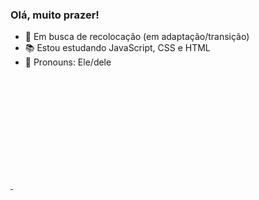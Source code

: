 ### Olá, muito prazer!

- 🔭 Em busca de recolocação (em adaptação/transição)
- 📚 Estou estudando JavaScript, CSS e HTML
- 🤗 Pronouns: Ele/dele

<div>
  <a href="https://github.com/LuccFonseca">
  <img height="180em" src"https://github-readme-stats.vercel.app/api?username=luccasfonseca&show_icons=true&theme=dracula&include_all_comits=true&count_private=true"/>
  <img height="180em" src"https://github-readme-stats.vercel.app/top-langs/?username=luccasfonseca&layout=compact&langs_count=16&theme=dracula"/>
</div>
